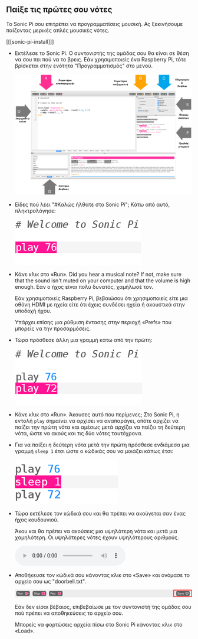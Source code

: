 ## Παίξε τις πρώτες σου νότες

Το Sonic Pi σου επιτρέπει να προγραμματίσεις μουσική. Ας ξεκινήσουμε παίζοντας μερικές απλές μουσικές νότες.

[[[sonic-pi-install]]]

+ Εκτέλεσε το Sonic Pi. Ο συντονιστής της ομάδας σου θα είναι σε θέση να σου πει πού να το βρεις. Εάν χρησιμοποιείς ένα Raspberry Pi, τότε βρίσκεται στην ενότητα "Προγραμματισμός" στο μενού.
    
    ![στιγμιότυπο οθόνης](images/tune-GUI.png)

+ Είδες πού λέει "#Καλώς ήλθατε στο Sonic Pi"; Κάτω από αυτό, πληκτρολόγησε:
    
    ![στιγμιότυπο οθόνης](images/tune-play.png)

+ Κάνε κλικ στο «Run». Did you hear a musical note? If not, make sure that the sound isn't muted on your computer and that the volume is high enough. Εάν ο ήχος είναι πολύ δυνατός, χαμήλωσέ τον.
    
    Εάν χρησιμοποιείς Raspberry Pi, βεβαιώσου ότι χρησιμοποιείς είτε μια οθόνη HDMI με ηχεία είτε ότι έχεις συνδέσει ηχεία ή ακουστικά στην υποδοχή ήχου.
    
    Υπάρχει επίσης μια ρύθμιση έντασης στην περιοχή «Prefs» που μπορείς να την προσαρμόσεις.

+ Τώρα πρόσθεσε άλλη μια γραμμή κάτω από την πρώτη:
    
    ![στιγμιότυπο οθόνης](images/tune-play2.png)

+ Κάνε κλικ στο «Run». Άκουσες αυτό που περίμενες; Στο Sonic Pi, η εντολή `play` σημαίνει να αρχίσει να αναπαράγει, οπότε αρχίζει να παίζει την πρώτη νότα και αμέσως μετά αρχίζει να παίζει τη δεύτερη νότα, ώστε να ακούς και τις δύο νότες ταυτόχρονα.

+ Για να παίξει η δεύτερη νότα μετά την πρώτη πρόσθεσε ενδιάμεσα μια γραμμή `sleep 1` έτσι ώστε ο κώδικάς σου να μοιάζει κάπως έτσι:
    
    ![στιγμιότυπο οθόνης](images/tune-sleep.png)

+ Τώρα εκτέλεσε τον κώδικά σου και θα πρέπει να ακούγεται σαν ένας ήχος κουδουνιού.
    
    Άκου και θα πρέπει να ακούσεις μια υψηλότερη νότα και μετά μια χαμηλότερη. Οι υψηλότερες νότες έχουν υψηλότερους αριθμούς.
    
    <div id="audio-preview" class="pdf-hidden">
      <audio controls preload> <source src="resources/doorbell-1.mp3" type="audio/mpeg"> Το πρόγραμμα περιήγησής σου δεν υποστηρίζει αυτό το <code>ηχητικό</code> στοιχείο. </audio>
    </div>
+ Αποθήκευσε τον κώδικά σου κάνοντας κλικ στο «Save» και ονόμασε το αρχείο σου ως "doorbell.txt".
    
    ![στιγμιότυπο οθόνης](images/tune-save.png)
    
    Εάν δεν είσαι βέβαιος, επιβεβαίωσε με τον συντονιστή της ομάδας σου πού πρέπει να αποθηκεύσεις το αρχείο σου.
    
    Μπορείς να φορτώσεις αρχεία πίσω στο Sonic Pi κάνοντας κλικ στο «Load».